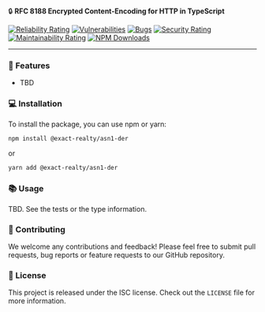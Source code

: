 🔒 **RFC 8188 Encrypted Content-Encoding for HTTP in TypeScript**

 [![Reliability Rating](https://sonarcloud.io/api/project_badges/measure?project=Exact-Realty_ts-asn1-der&metric=reliability_rating)](https://sonarcloud.io/summary/new_code?id=Exact-Realty_ts-asn1-der)
 [![Vulnerabilities](https://sonarcloud.io/api/project_badges/measure?project=Exact-Realty_ts-asn1-der&metric=vulnerabilities)](https://sonarcloud.io/summary/new_code?id=Exact-Realty_ts-asn1-der)
 [![Bugs](https://sonarcloud.io/api/project_badges/measure?project=Exact-Realty_ts-asn1-der&metric=bugs)](https://sonarcloud.io/summary/new_code?id=Exact-Realty_ts-asn1-der)
 [![Security Rating](https://sonarcloud.io/api/project_badges/measure?project=Exact-Realty_ts-asn1-der&metric=security_rating)](https://sonarcloud.io/summary/new_code?id=Exact-Realty_ts-asn1-der)
 [![Maintainability Rating](https://sonarcloud.io/api/project_badges/measure?project=Exact-Realty_ts-asn1-der&metric=sqale_rating)](https://sonarcloud.io/summary/new_code?id=Exact-Realty_ts-asn1-der)
 [![NPM Downloads](https://img.shields.io/npm/dw/%40exact-realty/asn1-der?style=flat-square)](https://www.npmjs.com/package/%40exact-realty/asn1-der)


---
### 🚀 Features

- TBD

### 💻 Installation

To install the package, you can use npm or yarn:

```sh
npm install @exact-realty/asn1-der
```

or

```sh
yarn add @exact-realty/asn1-der
```

### 📚 Usage

TBD. See the tests or the type information.

### 🤝 Contributing

We welcome any contributions and feedback! Please feel free to submit pull
requests, bug reports or feature requests to our GitHub repository.

### 📜 License

This project is released under the ISC license. Check out the `LICENSE` file for
more information.

